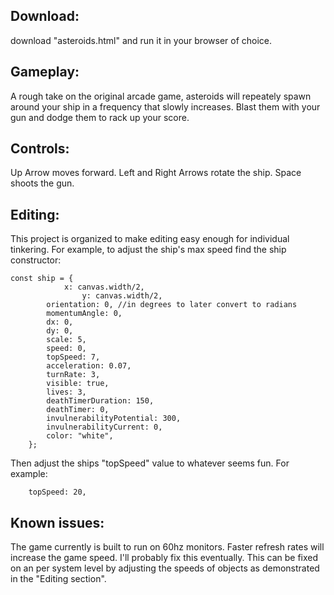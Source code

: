 ## Download:
download "asteroids.html" and run it in your browser of choice.

## Gameplay:
A rough take on the original arcade game, asteroids will repeately spawn around your ship in a frequency that slowly increases. Blast them with your gun and dodge them to rack up your score.

## Controls:
Up Arrow moves forward.
Left and Right Arrows rotate the ship.
Space shoots the gun.

## Editing:
This project is organized to make editing easy enough for individual tinkering. For example, to adjust the ship's max speed find the ship constructor:

    const ship = {
		    	x: canvas.width/2,
                    y: canvas.width/2,
	  	  	orientation: 0, //in degrees to later convert to radians
	  	  	momentumAngle: 0,
	  	  	dx: 0,
  		  	dy: 0,
	  	  	scale: 5,
	  	  	speed: 0,
	  	  	topSpeed: 7,
	  	  	acceleration: 0.07,
	  	  	turnRate: 3,
	  	  	visible: true,
	  	  	lives: 3,
	  	  	deathTimerDuration: 150,
	  	  	deathTimer: 0,
	  	  	invulnerabilityPotential: 300,
	  	  	invulnerabilityCurrent: 0,
	  	  	color: "white",
  	  	};

Then adjust the ships "topSpeed" value to whatever seems fun. For example:

        topSpeed: 20,

## Known issues:
The game currently is built to run on 60hz monitors. Faster refresh rates will increase the game speed. I'll probably fix this eventually. This can be fixed on an per system level by adjusting the speeds of objects as demonstrated in the "Editing section".
